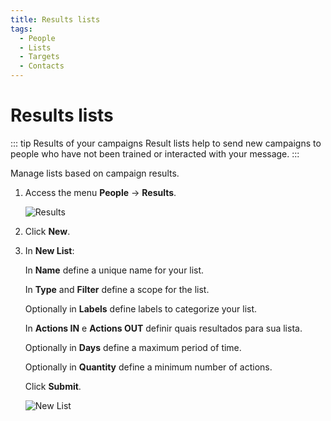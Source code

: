 ```yaml
---
title: Results lists
tags:
  - People
  - Lists
  - Targets
  - Contacts
---
```


# Results lists

::: tip Results of your campaigns
Result lists help to send new campaigns to people who have not been trained or interacted with your message.
:::

Manage lists based on campaign results.

1. Access the menu **People** -> **Results**.

   ![Results](https://cdn.phishx.io/phishx-docs/images/phishx_lists_results_01.webp)

2. Click **New**.

3. In **New List**:

   In **Name** define a unique name for your list.

   In **Type** and **Filter** define a scope for the list.

   Optionally in **Labels** define labels to categorize your list.

   In **Actions IN** e **Actions OUT** definir quais resultados para sua lista.

   Optionally in **Days** define a maximum period of time.

   Optionally in **Quantity** define a minimum number of actions.

   Click **Submit**.

   ![New List](https://cdn.phishx.io/phishx-docs/images/phishx_lists_results_02.webp)
